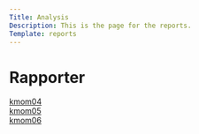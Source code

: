 ```yaml
---
Title: Analysis
Description: This is the page for the reports.
Template: reports
---
```



  <div class="row">
    <div class="box col-flex-content flex-title">
      <h1>Rapporter</h1>
    </div>
  </div>

  <div class="row">
    <div class="box col-flex-content">
      <a href="analysis/01_colours" aria-label="kmom04 - colours"><i class="far fa-file-alt"></i> kmom04</a>
    </div>
    <div class="box col-flex-content">
      <a href="analysis/02_load" aria-label="kmom05 - load"><i class="far fa-file-alt"></i> kmom05</a>
    </div>
    <div class="box col-flex-content">
      <a href="analysis/03_design_principles" aria-label="kmom06 - design principles"><i class="far fa-file-alt"></i> kmom06</a>
    </div>
  </div>
